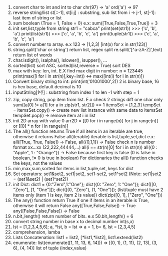 1. convert char to int and int to char
    chr(97) -> 'a'
    ord('a') -> 97
2. reverse string/list st[::-1], st[i:j] : substring, sub list from i -> j-1, st[-1]: last item of string or list
3. sum boolean (True = 1, False = 0) e.x: sum([True,False,True,True])  = 3
4. init set,list,typle from string
    str1 = "cabca"
    print(set(str1))  >>> {'c', 'b', 'a'}
    print(list(str1))  >>> ['c', 'a', 'b', 'c', 'a']
    print(tuple(str1))  >>> ('c', 'a', 'b', 'c', 'a')
5. convert number to array. e.x 123 -> [1,2,3]
    [int(x) for x in str(123)]
6. string.split('char or string') return list, regex split re.split('[^a-zA-Z]',text) return list of words
7. char.isdigit(), isalpha(), islower(), isupper(), ...
8. sorted(list) sort ASC, sorted(list,reverse = True) sort DES
9. max with key: len, int. E.X find max digit in number:
    n = 123445
    print(max([i for i in str(n)],key=int)) <=> max([int(i) for i in str(n)])
10. Convert binary string to int: print(int('01001000',2)) 2 is binary base, 16 is hex base, default decimal is 10
11. inputString[1:-1:] : substring from index 1 to len -1 with step = 1
12. zip, copy string, pop item from list. E.x check 2 strings diff one char only
    sum([a[0] != a[1] for a in zip(str1, str2)]) == 1
    itemsSet = [1,2,3]
    tempSet = itemsSet.copy() -> create new list instance with same data to itemsSet
    tempSet.pop(i) -> remove item at i in list
13. init 2D array  with value 0
    arr2D = [[0 for i in range(n)] for j in range(n)] or [[0] * n for i in range(n)]
14. The all() function returns True if all items in an iterable are true, otherwise it returns False
    all(iterable) iterable is list,tuple,set,dict e.x: all([True, True, False]) -> False, all({0,1,1}) -> False
    check n is number format xx...xx (22,222,44444,...) all(i == str(n)[0] for i in str(n))
    all({0 : "Apple", 1 : "Orange"}) -> False because first key is false (0 is false in boolean, != 0 is true in boolean)
    For dictionaries the all() function checks the keys, not the values
15. min,max,sum,sorted for items in list,tuple,set, keys for dict
16. Set operators: set1&set2, set1|set2, set1-set2, set1^set2 (Note: set1|set2 = (set1&set2) | (set1^set2))
17. init Dict: dict1 = {0:"Zero",1:"One"}; dict({0: "Zero", 1: "One"}); dict([[0, "Zero"], [1, "One"]]); dict([(0, "Zero"), (1, "One")]); (list/tuple must have 2 items only (item 1 is key, item 2 is value))
    dict(zip([0, 1], ["Zero", "One"]))
18. The any() function return True if one if items in an iterable is True, otherwise it will return False
    any([True,False,False]) -> True
    any([False,False,False]) -> False
19. n.bit_length() return number of bits. e.x 50.bit_length() = 6
20. convert string number in base x to decimal number int(s,x)
21. lst = [1,2,3,4,5,6]; a, *lst, b = lst => a = 1, b= 6, lst = [2,3,4,5]
22. comprehension, lamba
23. Lists Concatenation: list1 + list2, [*list1,*list2], list1.extend(list2)
24. enumerate: list(enumerate([1, 11, 13, 6, 14])) => [(0, 1), (1, 11), (2, 13), (3, 6), (4, 14)] list of tuple (index,value)
